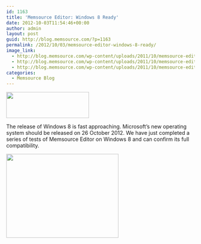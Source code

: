 ```yaml
---
id: 1163
title: 'Memsource Editor: Windows 8 Ready'
date: 2012-10-03T11:54:46+00:00
author: admin
layout: post
guid: http://blog.memsource.com/?p=1163
permalink: /2012/10/03/memsource-editor-windows-8-ready/
image_link:
  - http://blog.memsource.com/wp-content/uploads/2011/10/memsource-editor-icon.png
  - http://blog.memsource.com/wp-content/uploads/2011/10/memsource-editor-icon.png
  - http://blog.memsource.com/wp-content/uploads/2011/10/memsource-editor-icon.png
categories:
  - Memsource Blog
---
```

[<img class=" alignleft" title="Memsource Editor - medium" src="/wp-content/uploads/2012/08/MemSource-Editor-medium.png" alt="" width="221" height="70" />](http://www.memsource.com/download)

The release of Windows 8 is fast approaching. Microsoft&#8217;s new operating system should be released on 26 October 2012. We have just completed a series of tests of Memsource Editor on Windows 8 and can confirm its full compatibility.<!--more-->

[<img class="alignnone size-medium wp-image-1165" title="te-windows8" src="/wp-content/uploads/2012/10/te-windows8-300x225.jpg" alt="" width="300" height="225" />](/wp-content/uploads/2012/10/te-windows8.jpg)